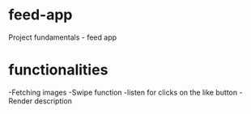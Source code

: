 # feed-app
Project fundamentals - feed app
# functionalities 
-Fetching images
-Swipe function
-listen for clicks on the like button
-Render description
